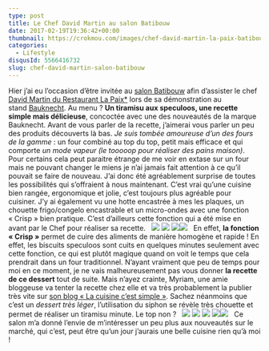 ```yaml
---
type: post
title: Le Chef David Martin au salon Batibouw
date: 2017-02-19T19:36:42+00:00
thumbnail: https://crokmou.com/images/chef-david-martin-la-paix-batibouw-Bauknecht-2017-1.jpg
categories:
  - Lifestyle
disqusId: 5566416732
slug: chef-david-martin-salon-batibouw
---
```


Hier j’ai eu l’occasion d’être invitée au [salon Batibouw](https://www.batibouw.com/fr) afin d’assister le chef [David Martin du Restaurant La Paix*](http://www.lapaix1892.com/) lors de sa démonstration au stand [Bauknecht](http://www.bauknecht.be/). Au menu ? **Un tiramisu aux speculoos, une recette simple mais délicieuse**, concoctée avec une des nouveautés de la marque Bauknecht. Avant de vous parler de la recette, j’aimerai vous parler un peu des produits découverts là bas. _Je suis tombée amoureuse d’un des fours de la gamme_ : un four combiné au top du top, petit mais efficace et qui comporte _un mode vapeur (le tooooop pour réaliser des pains maison)_. Pour certains cela peut paraitre étrange de me voir en extase sur un four mais ne pouvant changer le miens je n’ai jamais fait attention à ce qu’il pouvait se faire de nouveau. J’ai donc été agréablement surprise de toutes les possibilités qui s’offraient à nous maintenant. C’est vrai qu’une cuisine bien rangée, ergonomique et jolie, c’est toujours plus agréable pour cuisiner. J’y ai également vu une hotte encastrée à mes les plaques, un chouette frigo/congelo encastrable et un micro-ondes avec une fonction « Crisp » bien pratique. C’est d’ailleurs cette fonction qui a été mise en avant par le Chef pour réaliser sa recette.   ![](http://www.crokmou.com/wp-content/uploads/2017/02/chef-david-martin-la-paix-batibouw-Bauknecht-2017-2.jpg) ![](http://www.crokmou.com/wp-content/uploads/2017/02/chef-david-martin-la-paix-batibouw-Bauknecht-2017-3.jpg) ![](http://www.crokmou.com/wp-content/uploads/2017/02/chef-david-martin-la-paix-batibouw-Bauknecht-2017-6.jpg)![](http://www.crokmou.com/wp-content/uploads/2017/02/chef-david-martin-la-paix-batibouw-Bauknecht-2017-4.jpg)   En effet, **la fonction « Crisp »** permet de cuire des aliments de manière homogène et rapide ! En effet, les biscuits speculoos sont cuits en quelques minutes seulement avec cette fonction, ce qui est plutôt magique quand on voit le temps que cela prendrait dans un four traditionnel. N’ayant vraiment que peu de temps pour moi en ce moment, je ne vais malheureusement pas vous donner **la recette de ce dessert** tout de suite. Mais n’ayez crainte, Myriam, une amie bloggeuse va tenter la recette chez elle et va très probablement la publier très vite sur [son blog « La cuisine c’est simple »](http://www.lacuisinecestsimple.com/). Sachez néanmoins que c’est un _dessert très léger_, l’utilisation du siphon se révèle très chouette et permet de réaliser un tiramisu minute. Le top non ?   ![](http://www.crokmou.com/wp-content/uploads/2017/02/chef-david-martin-la-paix-batibouw-Bauknecht-2017-5.jpg) ![](http://www.crokmou.com/wp-content/uploads/2017/02/chef-david-martin-la-paix-batibouw-Bauknecht-2017-7.jpg) ![](http://www.crokmou.com/wp-content/uploads/2017/02/chef-david-martin-la-paix-batibouw-Bauknecht-2017-8.jpg) ![](http://www.crokmou.com/wp-content/uploads/2017/02/chef-david-martin-la-paix-batibouw-Bauknecht-2017-9.jpg)![](http://www.crokmou.com/wp-content/uploads/2017/02/chef-david-martin-la-paix-batibouw-Bauknecht-2017.jpg)   Ce salon m’a donné l’envie de m’intéresser un peu plus aux nouveautés sur le marché, qui c’est, peut être qu’un jour j’aurais une belle cuisine rien qu’à moi !